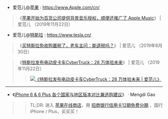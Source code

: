 - 爱范儿@[苹果](https://www.ifanr.com/tags/%e8%8b%b9%e6%9e%9c) :  https://www.Apple.com/cn/

> 《[苹果开始为百货公司提供背景音乐授权，顺便还推广了 Apple Music](https://www.ifanr.com/1284377)》 | 爱范儿 （2019年11月22日）

- 爱范儿@[特斯拉](https://www.ifanr.com/tags/%e7%89%b9%e6%96%af%e6%8b%89) :  https://www.tesla.cn/

> 《[买特斯拉免收购置税了，老车主问：能退税吗？](https://www.ifanr.com/1254565)》 | 爱范儿 （2019年8月30日） 

> 《[特斯拉发布电动皮卡车CyberTruck：28 万体验未来](https://www.ifanr.com/1284298)》 | 爱范儿 （2019年11月22日） 
>> <p><a href="https://www.ifanr.com/1284298"><img src="https://s3.ifanr.com/wp-content/uploads/2019/11/08_Desktop-2-1280x720.jpg" border="0" alt="《特斯拉发布电动皮卡车CyberTruck：28 万体验未来 | 爱范儿》" title="《特斯拉发布电动皮卡车CyberTruck：28 万体验未来 | 爱范儿》"></a></p>

-----------------------------------------------------------------------------

- 《[iPhone 6 & 6 Plus 各个国家与地区版本对比兼选购建议](https://gao.md/blog/2014/11/16/iphone-6-buyers-guide/)》  · Mengdi Gao
>> TL;DR: 进入 [苹果在线商店](https://www.apple.com.cn/cn/iphone/)，用 [招商银行信用卡12期免费分期](https://www.apple.com.cn/cn_cmb/shop/browse/finance/installment_landing) ，国行 iPhone  /  Plus，买买买！
